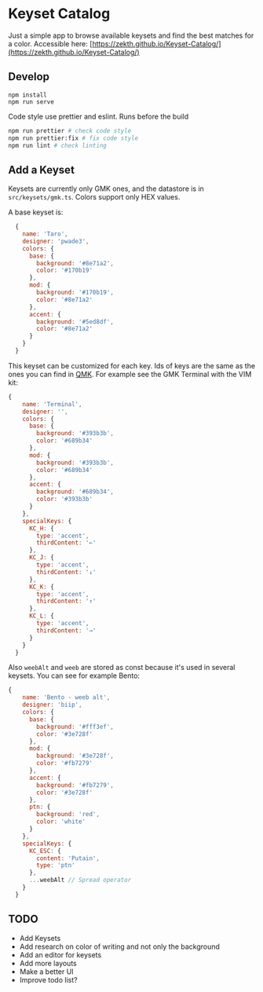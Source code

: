# Keyset Catalog

Just a simple app to browse available keysets and find the best matches for a color. Accessible here: [https://zekth.github.io/Keyset-Catalog/](https://zekth.github.io/Keyset-Catalog/)

## Develop

```
npm install
npm run serve
```

Code style use prettier and eslint. Runs before the build

```bash
npm run prettier # check code style
npm run prettier:fix # fix code style
npm run lint # check linting
```
## Add a Keyset

Keysets are currently only GMK ones, and the datastore is in `src/keysets/gmk.ts`. Colors support only HEX values.

A base keyset is:

```js
  {
    name: 'Taro',
    designer: 'pwade3',
    colors: {
      base: {
        background: '#8e71a2',
        color: '#170b19'
      },
      mod: {
        background: '#170b19',
        color: '#8e71a2'
      },
      accent: {
        background: '#5ed8df',
        color: '#8e71a2'
      }
    }
  }
```

This keyset can be customized for each key. Ids of keys are the same as the ones you can find in [QMK](https://beta.docs.qmk.fm/features/keycodes_basic). For example see the GMK Terminal with the VIM kit:

```js
{
    name: 'Terminal',
    designer: '',
    colors: {
      base: {
        background: '#393b3b',
        color: '#689b34'
      },
      mod: {
        background: '#393b3b',
        color: '#689b34'
      },
      accent: {
        background: '#689b34',
        color: '#393b3b'
      }
    },
    specialKeys: {
      KC_H: {
        type: 'accent',
        thirdContent: '←'
      },
      KC_J: {
        type: 'accent',
        thirdContent: '↓'
      },
      KC_K: {
        type: 'accent',
        thirdContent: '↑'
      },
      KC_L: {
        type: 'accent',
        thirdContent: '→'
      }
    }
  }
```

Also `weebAlt` and `weeb` are stored as const because it's used in several keysets. You can see for example Bento:

```js
{
    name: 'Bento - weeb alt',
    designer: 'biip',
    colors: {
      base: {
        background: '#fff3ef',
        color: '#3e728f'
      },
      mod: {
        background: '#3e728f',
        color: '#fb7279'
      },
      accent: {
        background: '#fb7279',
        color: '#3e728f'
      },
      ptn: {
        background: 'red',
        color: 'white'
      }
    },
    specialKeys: {
      KC_ESC: {
        content: 'Putain',
        type: 'ptn'
      },
      ...weebAlt // Spread operator
    }
  }
```

## TODO

- Add Keysets
- Add research on color of writing and not only the background
- Add an editor for keysets
- Add more layouts
- Make a better UI
- Improve todo list?

